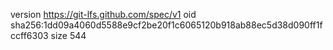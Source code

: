 version https://git-lfs.github.com/spec/v1
oid sha256:1dd09a4060d5588e9cf2be20f1c6065120b918ab88ec5d38d090ff1fccff6303
size 544
